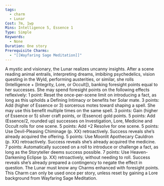 ```yaml
---
tags:
  - charm
  - Lunar
Cost: 7m, 1wp
Mins: Intelligence 5, Essence 1
Type: Simple
Keywords:
  - None
Duration: One story
Prerequisite Charms:
  - "[[Wayfaring Sage Meditation]]"
---
```

A mystic and visionary, the Lunar realizes uncanny insights. After a scene reading animal entrails, interpreting dreams, imbibing psychedelics, vision questing in the Wyld, performing austerities, or similar, she rolls (Intelligence + [Integrity, Lore, or Occult]), banking foresight points equal to her successes. She may spend foresight points on the following effects reflexively: 1 point: Reset the once-per-scene limit on introducing a fact, as long as this upholds a Defining Intimacy or benefits her Solar mate. 3 points: Add (higher of Essence or 3) sorcerous motes toward shaping a spell. She may use this benefit multiple times on the same spell. 3 points: Gain (higher of Essence or 5) silver craft points, or (Essence) gold points. 5 points: Add (Essence/2, rounded up) successes on Investigation, Lore, Medicine and Occult rolls for one scene. 5 points: Add +2 Resolve for one scene. 5 points: Use Devil-Pleasing Chiminage (p. XX) retroactively. Success reveals she’s already acquired the offering. 5 points: Use Moonlit Apothecary Cauldron (p. XX) retroactively. Success reveals she’s already acquired the medicine. 7 points: Automatically succeed on a roll to introduce or challenge a fact, as long as the Storyteller deems success possible. 7 points: Use Heaven-Darkening Eclipse (p. XX) retroactively, without needing to roll. Success reveals she’s already prepared a contingency to negate the effect in question. The Lunar must know any Charms enhanced with foresight points. This Charm can only be used once per story, unless reset by gaining a Lore background from Wayfaring Sage Meditation.